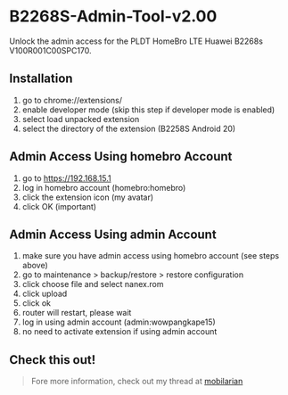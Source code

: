 # B2268S-Admin-Tool-v2.00
Unlock the admin access for the PLDT HomeBro LTE Huawei B2268s V100R001C00SPC170.


## Installation
1. go to chrome://extensions/
2. enable developer mode (skip this step if developer mode is enabled)
3. select load unpacked extension
4. select the directory of the extension (B2258S Android 20)


## Admin Access Using homebro Account
1. go to https://192.168.15.1
2. log in homebro account (homebro:homebro)
3. click the extension icon (my avatar)
4. click OK (important)


## Admin Access Using admin Account
1. make sure you have admin access using homebro account (see steps above)
2. go to maintenance > backup/restore > restore configuration
3. click choose file and select nanex.rom
4. click upload
5. click ok
6. router will restart, please wait
7. log in using admin account (admin:wowpangkape15)
8. no need to activate extension if using admin account


## Check this out!
>Fore more information, check out my thread at [mobilarian](http://www.mobilarian.com/showthread.php?t=1360167)

